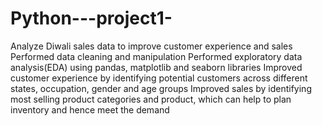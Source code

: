 # Python---project1-
Analyze Diwali sales data to improve customer experience and sales
Performed data cleaning and manipulation
Performed exploratory data analysis(EDA) using pandas, matplotlib and seaborn libraries
Improved customer experience by identifying potential customers across different states, occupation, gender and age groups
Improved sales by identifying most selling product categories and product, which can help to plan inventory and hence meet the demand

